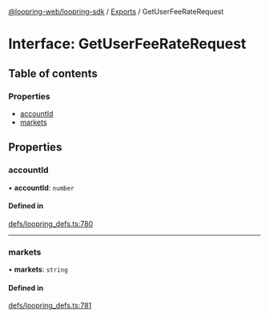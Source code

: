 [@loopring-web/loopring-sdk](../README.md) / [Exports](../modules.md) / GetUserFeeRateRequest

# Interface: GetUserFeeRateRequest

## Table of contents

### Properties

- [accountId](GetUserFeeRateRequest.md#accountid)
- [markets](GetUserFeeRateRequest.md#markets)

## Properties

### accountId

• **accountId**: `number`

#### Defined in

[defs/loopring_defs.ts:780](https://github.com/Loopring/loopring_sdk/blob/077bca2/src/defs/loopring_defs.ts#L780)

___

### markets

• **markets**: `string`

#### Defined in

[defs/loopring_defs.ts:781](https://github.com/Loopring/loopring_sdk/blob/077bca2/src/defs/loopring_defs.ts#L781)
